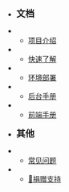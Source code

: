 
- **<font size="4">文档</font>**

- * [项目介绍](/#项目介绍)
- * [快速了解](/understand.md)
- * [环境部署](/hjbs.md#环境部署)
- * [后台手册](/htsc.md#后台手册)
- * [前端手册](/qdsc.md#前端手册)

- **<font size="4">其他</font>**
- * [常见问题](/faq.md#常见问题)
- * [🎀捐赠支持](/#捐赠支持)